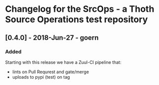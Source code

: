 # Changelog for the SrcOps - a Thoth Source Operations test repository 

## [0.4.0] - 2018-Jun-27 - goern

### Added

Starting with this release we have a Zuul-CI pipeline that:

* lints on Pull Requrest and gate/merge
* uploads to pypi (test) on tag
